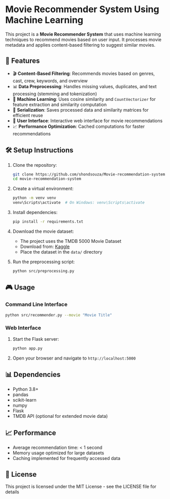 # Movie Recommender System Using Machine Learning

This project is a **Movie Recommender System** that uses machine learning techniques to recommend movies based on user input. It processes movie metadata and applies content-based filtering to suggest similar movies.

## 🚀 Features

- 🎬 **Content-Based Filtering**: Recommends movies based on genres, cast, crew, keywords, and overview
- 📊 **Data Preprocessing**: Handles missing values, duplicates, and text processing (stemming and tokenization)
- 🤖 **Machine Learning**: Uses cosine similarity and `CountVectorizer` for feature extraction and similarity computation
- 💾 **Serialization**: Saves processed data and similarity matrices for efficient reuse
- 📱 **User Interface**: Interactive web interface for movie recommendations
- 📈 **Performance Optimization**: Cached computations for faster recommendations

## 🛠️ Setup Instructions

1. Clone the repository:
   ```bash
   git clone https://github.com/shondsouza/Movie-recommendation-system.git
   cd movie-recommendation-system
   ```

2. Create a virtual environment:
   ```bash
   python -m venv venv
   venv\Scripts\activate  # On Windows: venv\Scripts\activate
   ```

3. Install dependencies:
   ```bash
   pip install -r requirements.txt
   ```

4. Download the movie dataset:
   - The project uses the TMDB 5000 Movie Dataset
   - Download from: [Kaggle](https://www.kaggle.com/datasets/tmdb/tmdb-movie-metadata)
   - Place the dataset in the `data/` directory

5. Run the preprocessing script:
   ```bash
   python src/preprocessing.py
   ```

## 🎮 Usage

### Command Line Interface

```bash
python src/recommender.py --movie "Movie Title"
```

### Web Interface

1. Start the Flask server:
   ```bash
   python app.py
   ```

2. Open your browser and navigate to `http://localhost:5000`

## 📊 Dependencies

- Python 3.8+
- pandas
- scikit-learn
- numpy
- Flask
- TMDB API (optional for extended movie data)

## 📈 Performance

- Average recommendation time: < 1 second
- Memory usage optimized for large datasets
- Caching implemented for frequently accessed data

## 📝 License

This project is licensed under the MIT License - see the LICENSE file for details
